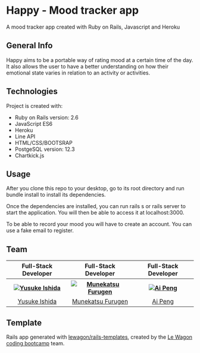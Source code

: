 # Happy - Mood tracker app
A mood tracker app created with Ruby on Rails, Javascript and Heroku

## General Info
Happy aims to be a portable way of rating mood at a certain time of the day. It also allows the user to have a better understanding on how their emotional state varies in relation to an activity or activities.

## Technologies
Project is created with:

- Ruby on Rails version: 2.6
- JavaScript ES6
- Heroku
- Line API
- HTML/CSS/BOOTSRAP
- PostgeSQL version: 12.3
- Chartkick.js

## Usage
After you clone this repo to your desktop, go to its root directory and run bundle install to install its dependencies.

Once the dependencies are installed, you can run rails s or rails server to start the application. You will then be able to access it at localhost:3000.

To be able to record your mood you will have to create an account. You can use a fake email to register.

## Team
<table>
  <thead>
    <th>Full-Stack Developer</th>
    <th>Full-Stack Developer</th>
    <th>Full-Stack Developer</th>
  </thead>
  <tbody>
   <tr>
    <th>
      <a href="https://github.com/yusuke0127" target="_blank">
        <img src="https://avatars0.githubusercontent.com/u/37574368?s=144" alt="Yusuke Ishida" style="max-width:100%">
      </a>
     </th>
     <th>
      <a href="https://github.com/Katsulincon" target="_blank">
        <img src="https://avatars3.githubusercontent.com/u/62465364?s=144" alt="Munekatsu Furugen" style="max-width:100%">
      </a>
     </th>
     <th>
      <a href="https://github.com/pins-thoo" target="_blank">
        <img src="https://avatars0.githubusercontent.com/u/59385619?s=144" alt="Ai Peng" style="max-width:100%">
      </a>
     </th>
    </tr>
    <tr>
      <td align="center"><a href="https://github.com/yusuke0127" target="_blank">Yusuke Ishida</a></td>
      <td align="center"><a href="https://github.com/Katsulincon" target="_blank">Munekatsu Furugen</a></td>
      <td align="center"><a href="https://github.com/pins-thoo" target="_blank">Ai Peng</a></td>
    </tr>
  </tbody>
</table>


## Template

Rails app generated with [lewagon/rails-templates](https://github.com/lewagon/rails-templates), created by the [Le Wagon coding bootcamp](https://www.lewagon.com) team.
